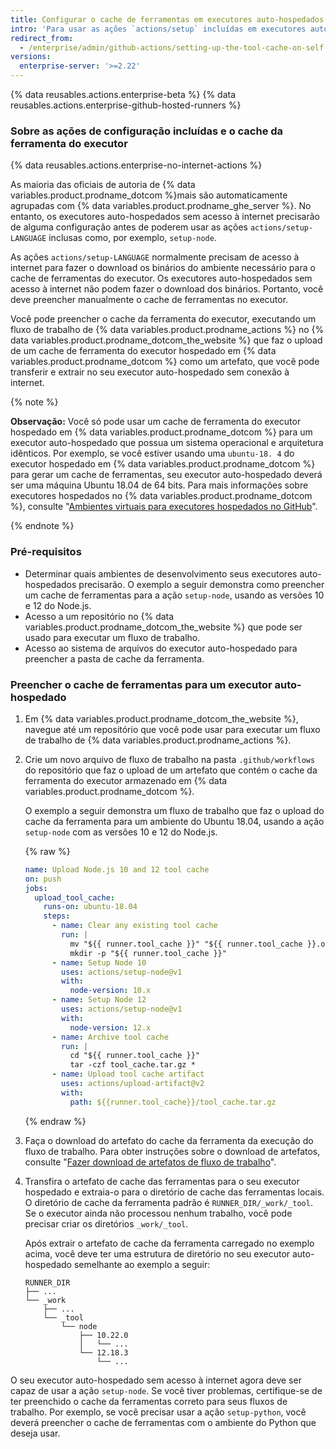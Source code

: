 ```yaml
---
title: Configurar o cache de ferramentas em executores auto-hospedados sem acesso à internet
intro: 'Para usar as ações `actions/setup` incluídas em executores auto-hospedados sem acesso à internet, você deve primeiro preencher o cache de ferramentas do executor para seus fluxos de trabalho.'
redirect_from:
  - /enterprise/admin/github-actions/setting-up-the-tool-cache-on-self-hosted-runners-without-internet-access
versions:
  enterprise-server: '>=2.22'
---
```


{% data reusables.actions.enterprise-beta %}
{% data reusables.actions.enterprise-github-hosted-runners %}

### Sobre as ações de configuração incluídas e o cache da ferramenta do executor

{% data reusables.actions.enterprise-no-internet-actions %}

As maioria das oficiais de autoria de {% data variables.product.prodname_dotcom %}mais são automaticamente agrupadas com {% data variables.product.prodname_ghe_server %}. No entanto, os executores auto-hospedados sem acesso à internet precisarão de alguma configuração antes de poderem usar as ações `actions/setup-LANGUAGE` inclusas como, por exemplo, `setup-node`.

As ações `actions/setup-LANGUAGE` normalmente precisam de acesso à internet para fazer o download os binários do ambiente necessário para o cache de ferramentas do executor. Os executores auto-hospedados sem acesso à internet não podem fazer o download dos binários. Portanto, você deve preencher manualmente o cache de ferramentas no executor.

Você pode preencher o cache da ferramenta do executor, executando um fluxo de trabalho de {% data variables.product.prodname_actions %} no {% data variables.product.prodname_dotcom_the_website %} que faz o upload de um cache de ferramenta do executor hospedado em {% data variables.product.prodname_dotcom %} como um artefato, que você pode transferir e extrair no seu executor auto-hospedado sem conexão à internet.

{% note %}

**Observação:** Você só pode usar um cache de ferramenta do executor hospedado em {% data variables.product.prodname_dotcom %} para um executor auto-hospedado que possua um sistema operacional e arquitetura idênticos. Por exemplo, se você estiver usando uma `ubuntu-18. 4` do executor hospedado em {% data variables.product.prodname_dotcom %} para gerar um cache de ferramentas, seu executor auto-hospedado deverá ser uma máquina Ubuntu 18.04 de 64 bits. Para mais informações sobre executores hospedados no {% data variables.product.prodname_dotcom %}, consulte "<a href="/actions/reference/virtual-environments-for-github-hosted-runners#supported-runners-and-hardware-resources" class="dotcom-only">Ambientes virtuais para executores hospedados no GitHub</a>".

{% endnote %}

### Pré-requisitos

* Determinar quais ambientes de desenvolvimento seus executores auto-hospedados precisarão. O exemplo a seguir demonstra como preencher um cache de ferramentas para a ação `setup-node`, usando as versões 10 e 12 do Node.js.
* Acesso a um repositório no {% data variables.product.prodname_dotcom_the_website %} que pode ser usado para executar um fluxo de trabalho.
* Acesso ao sistema de arquivos do executor auto-hospedado para preencher a pasta de cache da ferramenta.

### Preencher o cache de ferramentas para um executor auto-hospedado

1. Em {% data variables.product.prodname_dotcom_the_website %}, navegue até um repositório que você pode usar para executar um fluxo de trabalho de {% data variables.product.prodname_actions %}.
1. Crie um novo arquivo de fluxo de trabalho na pasta `.github/workflows` do repositório que faz o upload de um artefato que contém o cache da ferramenta do executor armazenado em {% data variables.product.prodname_dotcom %}.

   O exemplo a seguir demonstra um fluxo de trabalho que faz o upload do cache da ferramenta para um ambiente do Ubuntu 18.04, usando a ação `setup-node` com as versões 10 e 12 do Node.js.

   {% raw %}
   ```yaml
   name: Upload Node.js 10 and 12 tool cache
   on: push
   jobs:
     upload_tool_cache:
       runs-on: ubuntu-18.04
       steps:
         - name: Clear any existing tool cache
           run: |
             mv "${{ runner.tool_cache }}" "${{ runner.tool_cache }}.old"
             mkdir -p "${{ runner.tool_cache }}"
         - name: Setup Node 10
           uses: actions/setup-node@v1
           with:
             node-version: 10.x
         - name: Setup Node 12
           uses: actions/setup-node@v1
           with:
             node-version: 12.x
         - name: Archive tool cache
           run: |
             cd "${{ runner.tool_cache }}"
             tar -czf tool_cache.tar.gz *
         - name: Upload tool cache artifact
           uses: actions/upload-artifact@v2
           with:
             path: ${{runner.tool_cache}}/tool_cache.tar.gz
   ```
   {% endraw %}
1. Faça o download do artefato do cache da ferramenta da execução do fluxo de trabalho. Para obter instruções sobre o download de artefatos, consulte "[Fazer download de artefatos de fluxo de trabalho](/actions/managing-workflow-runs/downloading-workflow-artifacts)".
1. Transfira o artefato de cache das ferramentas para o seu executor hospedado e extraia-o para o diretório de cache das ferramentas locais. O diretório de cache da ferramenta padrão é `RUNNER_DIR/_work/_tool`. Se o executor ainda não processou nenhum trabalho, você pode precisar criar os diretórios `_work/_tool`.

    Após extrair o artefato de cache da ferramenta carregado no exemplo acima, você deve ter uma estrutura de diretório no seu executor auto-hospedado semelhante ao exemplo a seguir:

    ```
    RUNNER_DIR
    ├── ...
    └── _work
        ├── ...
        └── _tool
            └── node
                ├── 10.22.0
                │   └── ...
                └── 12.18.3
                    └── ...
    ```

O seu executor auto-hospedado sem acesso à internet agora deve ser capaz de usar a ação `setup-node`. Se você tiver problemas, certifique-se de ter preenchido o cache da ferramentas correto para seus fluxos de trabalho. Por exemplo, se você precisar usar a ação `setup-python`, você deverá preencher o cache de ferramentas com o ambiente do Python que deseja usar.
